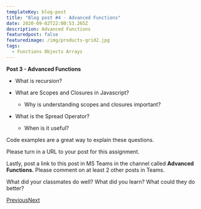 ```yaml
---
templateKey: blog-post
title: "Blog post #4 - Advanced Functions"
date: 2020-09-02T22:00:53.265Z
description: Advanced Functions
featuredpost: false
featuredimage: /img/products-grid2.jpg
tags:
  - Functions Objects Arrays
---
```

**Post 3 - Advanced Functions**

* What is recursion?
* What are Scopes and Closures in Javascript?

  * Why is understanding scopes and closures important?
* What is the Spread Operator?

  * When is it useful?

Code examples are a great way to explain these questions.

Please turn in a URL to your post for this assignment.

Lastly, post a link to this post in MS Teams in the channel called **Advanced Functions.** Please comment on at least 2 other posts in Teams.

What did your classmates do well? What did you learn? What could they do better?

[Previous](https://uvu.instructure.com/courses/504621/modules/items/7731172)[Next](https://uvu.instructure.com/courses/504621/modules/items/7731774)